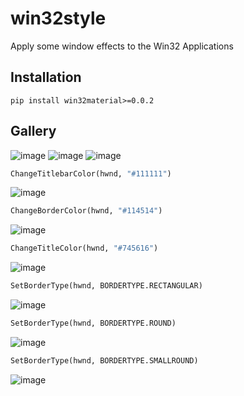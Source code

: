 # win32style
Apply some window effects to the Win32 Applications

## Installation
```console
pip install win32material>=0.0.2
```

## Gallery
![image](https://github.com/littlewhitecloud/win32material/assets/71159641/ffcea60c-718a-4315-9069-c1e4abc3f4cd)
![image](https://github.com/littlewhitecloud/win32material/assets/71159641/c9e522c5-d8c5-4563-a0e5-7fef39366a1d)
![image](https://github.com/littlewhitecloud/win32style/assets/71159641/760b5195-354e-428c-9f48-781e7a4dc3ae)


```python
ChangeTitlebarColor(hwnd, "#111111")
```
![image](https://github.com/littlewhitecloud/win32style/assets/71159641/bc179e80-fcb0-48e4-92f0-8ab9e465ef1e)

```python
ChangeBorderColor(hwnd, "#114514")
```
![image](https://github.com/littlewhitecloud/win32style/assets/71159641/7c3b035d-4a40-4026-aa5f-fbaf27846e43)


```python
ChangeTitleColor(hwnd, "#745616")
```
![image](https://github.com/littlewhitecloud/win32style/assets/71159641/f3521d0b-3483-4138-bcda-b2d742079385)

```python
SetBorderType(hwnd, BORDERTYPE.RECTANGULAR)
```
![image](https://github.com/littlewhitecloud/win32style/assets/71159641/2a609226-5021-47f5-a80e-0e9250701140)

```python
SetBorderType(hwnd, BORDERTYPE.ROUND)
```
![image](https://github.com/littlewhitecloud/win32style/assets/71159641/5648f581-3a92-4a3c-bd74-853d5f38677a)

```python
SetBorderType(hwnd, BORDERTYPE.SMALLROUND)
```
![image](https://github.com/littlewhitecloud/win32style/assets/71159641/f06c4917-757f-48c5-b411-ed243f8fdf1c)

